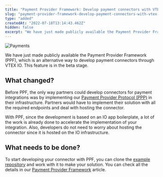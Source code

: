 ```yaml
---
title: "Payment Provider Framework: Develop payment connectors with VTEX IO"
slug: "payment-provider-framework-develop-payment-connectors-with-vtex-io"
type: "added"
createdAt: "2022-07-18T13:14:43.462Z"
hidden: false
excerpt: "We have just made publicly available the Payment Provider Framework (PPF), which is an alternative way to develop payment connectors through VTEX IO. This feature is in the beta stage."
---
```


![Payments](https://img.shields.io/badge/-Payments-blueviolet)

We have just made publicly available the Payment Provider Framework (PPF), which is an alternative way to develop payment connectors through VTEX IO. This feature is in the beta stage.

## What changed?

Before PPF, the only way partners could develop connectors for payment integrations was by implementing our [Payment Provider Protocol (PPP)](https://developers.vtex.com/vtex-rest-api/docs/payments-integration-payment-provider-protocol) in their infrastructure. Partners would have to implement their solution with all the required endpoints and deal with hosting the connector.

With PPF, since the development is based on an IO app boilerplate, a lot of the work is already done to accelerate the implementation of your integration. Also, developers do not need to worry about hosting the connector since it is hosted on the IO infrastructure.

## What needs to be done?

To start developing your connector with PPF, you can clone the [example repository](https://github.com/vtex-apps/payment-provider-example) and work with it to make your solution. You can check all the details in our [Payment Provider Framework](https://developers.vtex.com/vtex-rest-api/docs/payments-integration-payment-provider-framework) article.
